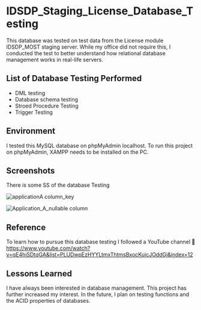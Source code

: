 # IDSDP_Staging_License_Database_Testing
This database was tested on test data from the License module IDSDP_MOST staging server. While my office did not require this, I conducted the test to better understand how relational database management works in real-life servers.

## List of Database Testing Performed 
- DML testing
- Database schema testing
- Stroed Procedure Testing
- Trigger Testing
  
## Environment 
I tested this MySQL database on phpMyAdmin localhost. To run this project on phpMyAdmin, XAMPP needs to be installed on the PC.

## Screenshots
There is some SS of the database Testing 

![applicationA column_key](https://github.com/Nilufarhossain/Database_Testing/assets/62650301/681e246a-1051-42ea-bbd9-623cb698e177)

![Application_A_nullable column](https://github.com/Nilufarhossain/Database_Testing/assets/62650301/eb645896-daaf-4172-aa46-ef18aeaeea1c)

## Reference
To learn how to pursue this database testing I followed a YouTube channel
🔗
https://www.youtube.com/watch?v=qE4hiSDtqGA&list=PLUDwpEzHYYLtmxThtmsBxocKuicJOddGj&index=12

## Lessons Learned
I have always been interested in database management. This project has further increased my interest. In the future, I plan on testing functions and the ACID properties of databases.






